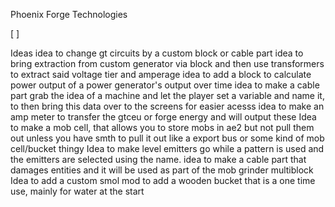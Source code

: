  Phoenix Forge Technologies

[ ]


Ideas
idea to change gt circuits by a custom block or cable part
idea to bring extraction from custom generator via block and then use transformers to extract said voltage tier and amperage
idea to add a block to calculate power output of a power generator's output over time
idea to make a cable part grab the idea of a machine and let the player set a variable and name it, to then bring this data over to the screens for easier acesss 
idea to make an amp meter to transfer the gtceu or forge energy and will output these
Idea to make a mob cell, that allows you to store mobs in ae2 but not pull them out unless you have smth to pull it out like a export bus or some kind of mob cell/bucket thingy
Idea to make level emitters go while a pattern is used and the emitters are selected using the name.
idea to make a cable part that damages entities and it will be used as part of the mob grinder multiblock
Idea to add a custom smol mod to add a wooden bucket that is a one time use, mainly for water at the start